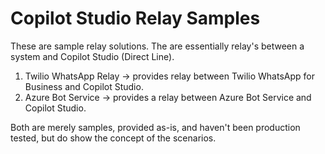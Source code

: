 # Copilot Studio Relay Samples
These are sample relay solutions. The are essentially relay's between a system and Copilot Studio (Direct Line).

1. Twilio WhatsApp Relay -> provides relay between Twilio WhatsApp for Business and Copilot Studio.
2. Azure Bot Service -> provides a relay between Azure Bot Service and Copilot Studio.

Both are merely samples, provided as-is, and haven't been production tested, but do show the concept of the scenarios.
